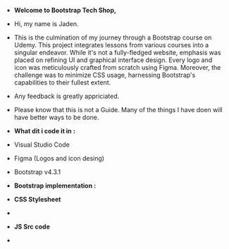 - **Welcome to Bootstrap Tech Shop,**
- Hi, my name is Jaden.
- This is the culmination of my journey through a Bootstrap course on Udemy. This project integrates lessons from various courses into a singular endeavor. While it's not a         fully-fledged website, emphasis was placed on refining UI and graphical interface design. Every logo and icon was meticulously crafted from scratch using Figma. Moreover, the     challenge was to minimize CSS usage, harnessing Bootstrap's capabilities to their fullest extent.

- Any feedback is greatly appriciated.
- Please know that this is not a Guide. Many of the things I have doen will have better ways to be done.

- **What dit i code it in :**
- Visual Studio Code
- Figma (Logos and icon desing)
- Bootstrap v4.3.1

- **Bootstrap implementation :**
- **CSS Stylesheet**
- <link rel="stylesheet" href="https://stackpath.bootstrapcdn.com/bootstrap/4.3.1/css/bootstrap.min.css" integrity="sha384-ggOyR0iXCbMQv3Xipma34MD+dH/1fQ784/j6cY/iJTQUOhcWr7x9JvoRxT2MZw1T" crossorigin="anonymous">
- **JS Src code**
- <script src="https://code.jquery.com/jquery-3.3.1.slim.min.js" integrity="sha384-q8i/X+965DzO0rT7abK41JStQIAqVgRVzpbzo5smXKp4YfRvH+8abtTE1Pi6jizo" crossorigin="anonymous"></script>
    <script src="https://cdnjs.cloudflare.com/ajax/libs/popper.js/1.14.7/umd/popper.min.js" integrity="sha384-UO2eT0CpHqdSJQ6hJty5KVphtPhzWj9WO1clHTMGa3JDZwrnQq4sF86dIHNDz0W1" crossorigin="anonymous"></script>
    <script src="https://stackpath.bootstrapcdn.com/bootstrap/4.3.1/js/bootstrap.min.js" integrity="sha384-JjSmVgyd0p3pXB1rRibZUAYoIIy6OrQ6VrjIEaFf/nJGzIxFDsf4x0xIM+B07jRM" crossorigin="anonymous"></script> 


